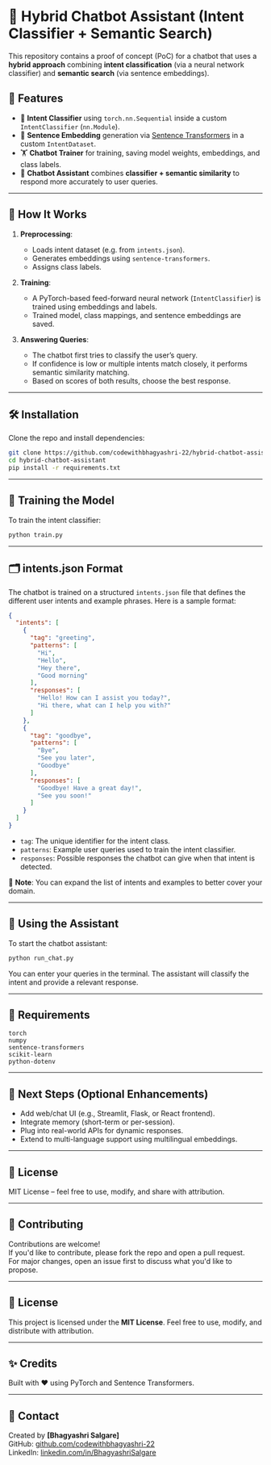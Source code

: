 # 🧠 Hybrid Chatbot Assistant (Intent Classifier + Semantic Search)

This repository contains a proof of concept (PoC) for a chatbot that uses a **hybrid approach** combining **intent classification** (via a neural network classifier) and **semantic search** (via sentence embeddings).

## 🔧 Features

- 🎯 **Intent Classifier** using `torch.nn.Sequential` inside a custom `IntentClassifier` (`nn.Module`).
- 🧬 **Sentence Embedding** generation via [Sentence Transformers](https://www.sbert.net/) in a custom `IntentDataset`.
- 🏋️ **Chatbot Trainer** for training, saving model weights, embeddings, and class labels.
- 🤖 **Chatbot Assistant** combines **classifier + semantic similarity** to respond more accurately to user queries.

---


## 🚀 How It Works

1. **Preprocessing**:
   - Loads intent dataset (e.g. from `intents.json`).
   - Generates embeddings using `sentence-transformers`.
   - Assigns class labels.

2. **Training**:
   - A PyTorch-based feed-forward neural network (`IntentClassifier`) is trained using embeddings and labels.
   - Trained model, class mappings, and sentence embeddings are saved.

3. **Answering Queries**:
   - The chatbot first tries to classify the user’s query.
   - If confidence is low or multiple intents match closely, it performs semantic similarity matching.
   - Based on scores of both results, choose the best response.

---

## 🛠 Installation

Clone the repo and install dependencies:

```bash
git clone https://github.com/codewithbhagyashri-22/hybrid-chatbot-assistant.git
cd hybrid-chatbot-assistant
pip install -r requirements.txt
```

---

## 🧪 Training the Model

To train the intent classifier:

```bash
python train.py
```

---
## 🗂 intents.json Format

The chatbot is trained on a structured `intents.json` file that defines the different user intents and example phrases. Here is a sample format:

```json
{
  "intents": [
    {
      "tag": "greeting",
      "patterns": [
        "Hi",
        "Hello",
        "Hey there",
        "Good morning"
      ],
      "responses": [
        "Hello! How can I assist you today?",
        "Hi there, what can I help you with?"
      ]
    },
    {
      "tag": "goodbye",
      "patterns": [
        "Bye",
        "See you later",
        "Goodbye"
      ],
      "responses": [
        "Goodbye! Have a great day!",
        "See you soon!"
      ]
    }
  ]
}
```

- `tag`: The unique identifier for the intent class.
- `patterns`: Example user queries used to train the intent classifier.
- `responses`: Possible responses the chatbot can give when that intent is detected.

📌 **Note**: You can expand the list of intents and examples to better cover your domain.


---

## 💬 Using the Assistant

To start the chatbot assistant:

```bash
python run_chat.py
```

You can enter your queries in the terminal. The assistant will classify the intent and provide a relevant response.

---

## 🧾 Requirements

```
torch
numpy
sentence-transformers
scikit-learn
python-dotenv
```

---

## 📌 Next Steps (Optional Enhancements)

- Add web/chat UI (e.g., Streamlit, Flask, or React frontend).
- Integrate memory (short-term or per-session).
- Plug into real-world APIs for dynamic responses.
- Extend to multi-language support using multilingual embeddings.

---

## 📄 License

MIT License – feel free to use, modify, and share with attribution.

---

## 🤝 Contributing

Contributions are welcome!  
If you'd like to contribute, please fork the repo and open a pull request.  
For major changes, open an issue first to discuss what you'd like to propose.

---

## 📄 License

This project is licensed under the **MIT License**. Feel free to use, modify, and distribute with attribution.

---

## ✨ Credits

Built with ❤️ using PyTorch and Sentence Transformers.

---

## 💬 Contact

Created by **[Bhagyashri Salgare]**  
GitHub: [github.com/codewithbhagyashri-22](https://github.com/codewithbhagyashri-22)  
LinkedIn: [linkedin.com/in/BhagyashriSalgare](https://www.linkedin.com/in/bhagyashri-salgare-485b5b146/)

